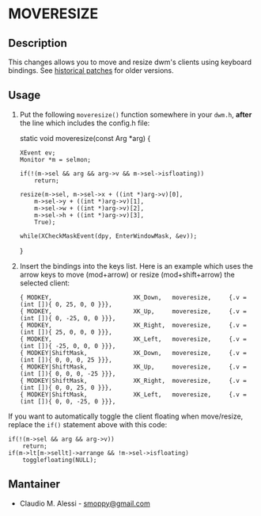 # MOVERESIZE

## Description

This changes allows you to move and resize dwm's clients using keyboard
bindings. See [historical patches](historical) for older versions.

## Usage

 1. Put the following `moveresize()` function somewhere in your `dwm.h`,
    **after** the line which includes the config.h file:

	static void
	moveresize(const Arg *arg)
	{

		XEvent ev;
		Monitor *m = selmon;

		if(!(m->sel && arg && arg->v && m->sel->isfloating))
			return;

		resize(m->sel, m->sel->x + ((int *)arg->v)[0],
			m->sel->y + ((int *)arg->v)[1],
			m->sel->w + ((int *)arg->v)[2],
			m->sel->h + ((int *)arg->v)[3],
			True);

		while(XCheckMaskEvent(dpy, EnterWindowMask, &ev));
	}

 2. Insert the bindings into the keys list. Here is an example which uses the
    arrow keys to move (mod+arrow) or resize (mod+shift+arrow) the selected
    client:

        { MODKEY,                       XK_Down,   moveresize,     {.v = (int []){ 0, 25, 0, 0 }}},
        { MODKEY,                       XK_Up,     moveresize,     {.v = (int []){ 0, -25, 0, 0 }}},
        { MODKEY,                       XK_Right,  moveresize,     {.v = (int []){ 25, 0, 0, 0 }}},
        { MODKEY,                       XK_Left,   moveresize,     {.v = (int []){ -25, 0, 0, 0 }}},
        { MODKEY|ShiftMask,             XK_Down,   moveresize,     {.v = (int []){ 0, 0, 0, 25 }}},
        { MODKEY|ShiftMask,             XK_Up,     moveresize,     {.v = (int []){ 0, 0, 0, -25 }}},
        { MODKEY|ShiftMask,             XK_Right,  moveresize,     {.v = (int []){ 0, 0, 25, 0 }}},
        { MODKEY|ShiftMask,             XK_Left,   moveresize,     {.v = (int []){ 0, 0, -25, 0 }}},

If you want to automatically toggle the client floating when move/resize,
replace the `if()` statement above with this code:

	if(!(m->sel && arg && arg->v))
		return;
	if(m->lt[m->sellt]->arrange && !m->sel->isfloating)
		togglefloating(NULL);

## Mantainer

 * Claudio M. Alessi - <smoppy@gmail.com>

